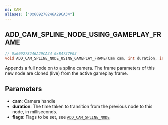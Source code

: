 ```yaml
---
ns: CAM
aliases: ["0x609278246A29CA34"]
---
```

## ADD_CAM_SPLINE_NODE_USING_GAMEPLAY_FRAME

```c
// 0x609278246A29CA34 0xB4737F03
void ADD_CAM_SPLINE_NODE_USING_GAMEPLAY_FRAME(Cam cam, int duration, int flags);
```

Appends a full node on to a spline camera. The frame parameters of this new node are cloned (live) from the active gameplay frame.

## Parameters
* **cam**: Camera handle
* **duration**: The time taken to transition from the previous node to this node, in milliseconds.
* **flags**: Flags to be set, see [`ADD_CAM_SPLINE_NODE`](#_0x8609C75EC438FB3B)
